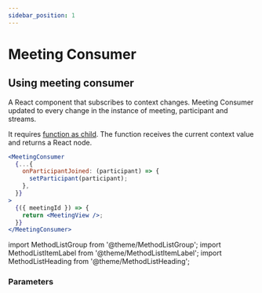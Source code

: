 ```yaml
---
sidebar_position: 1
---
```


# Meeting Consumer

## Using meeting consumer

A React component that subscribes to context changes. Meeting Consumer updated to every change in the instance of meeting, participant and streams.

It requires <a href="https://reactjs.org/docs/render-props.html#using-props-other-than-render">function as child</a>. The function receives the current context value and returns a React node.

```jsx title="Meeting Provider"
<MeetingConsumer
  {...{
    onParticipantJoined: (participant) => {
      setParticipant(participant);
    },
  }}
>
  {({ meetingId }) => {
    return <MeetingView />;
  }}
</MeetingConsumer>
```

import MethodListGroup from '@theme/MethodListGroup';
import MethodListItemLabel from '@theme/MethodListItemLabel';
import MethodListHeading from '@theme/MethodListHeading';

### Parameters

<MethodListGroup>
  <MethodListItemLabel name="__namedParameters" option={"required"} type={"object"} >
    <MethodListGroup>
      <MethodListHeading heading="Parameters" />
      <MethodListItemLabel name="onParticipantJoined(participant)" option={"optional"} type={"callback"} />
      <MethodListItemLabel name="onParticipantLeft(participant)" option={"optional"} type={"callback"} />
      <MethodListItemLabel name="onSpeakerChanged(activeSpeakerId)" option={"optional"} type={"callback"} />
      <MethodListItemLabel name="onPresenterChanged(presenterId)" option={"optional"} type={"callback"} />
      <MethodListItemLabel name="onMainParticipantChanged(participant)" option={"optional"} type={"callback"} />
      <MethodListItemLabel name="onEntryRequested(participantId, name)" option={"optional"} type={"callback"} />
      <MethodListItemLabel name="onEntryResponded(participantId, name)" option={"optional"} type={"callback"} />
      <MethodListItemLabel name="onRecordingStarted()" option={"optional"} type={"callback"} />
      <MethodListItemLabel name="onRecordingStopped()" option={"optional"} type={"callback"} />
      <MethodListItemLabel name="onChatMessage(data)" option={"optional"} type={"callback"} />
      <MethodListItemLabel name="onMeetingJoined()" option={"optional"} type={"callback"} />
      <MethodListItemLabel name="onMeetingLeft()" option={"optional"} type={"callback"} />
      <MethodListItemLabel name="function as child" option={"optional"} type={"function"} description="You can subscribe to all the function and properties." >
      </MethodListItemLabel>
    </MethodListGroup>
  </MethodListItemLabel>
</MethodListGroup>
